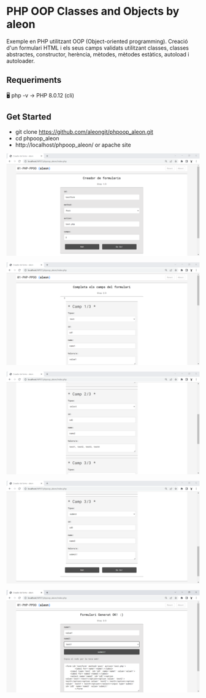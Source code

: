 # PHP OOP Classes and Objects by aleon

Exemple en PHP utilitzant OOP (Object-oriented programming).
Creació d'un formulari HTML i els seus camps validats utilitzant classes, classes abstractes, constructor, herència, mètodes, mètodes estàtics, autoload i autoloader.


## Requeriments

🖥️ php -v
→ PHP 8.0.12 (cli)


## Get Started
- git clone https://github.com/aleongit/phpoop_aleon.git
- cd phpoop_aleon
- http://localhost/phpoop_aleon/ or apache site


![Screenshot](screenshots/1.png)

![Screenshot](screenshots/2.png)

![Screenshot](screenshots/3.png)

![Screenshot](screenshots/4.png)

![Screenshot](screenshots/5.png)